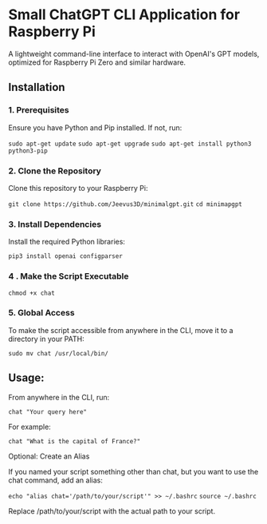 # Small ChatGPT CLI Application for Raspberry Pi

A lightweight command-line interface to interact with OpenAI's GPT models, optimized for Raspberry Pi Zero and similar hardware.

## Installation
### 1. Prerequisites

Ensure you have Python and Pip installed. If not, run:

`sudo apt-get update`
`sudo apt-get upgrade`
`sudo apt-get install python3 python3-pip`

### 2. Clone the Repository

Clone this repository to your Raspberry Pi:

  `git clone https://github.com/Jeevus3D/minimalgpt.git`
  `cd minimapgpt`

### 3. Install Dependencies

Install the required Python libraries:

  `pip3 install openai configparser`

### 4 . Make the Script Executable

  `chmod +x chat`

### 5. Global Access

To make the script accessible from anywhere in the CLI, move it to a directory in your PATH:

  `sudo mv chat /usr/local/bin/`

## Usage:

From anywhere in the CLI, run:

  `chat "Your query here"`

For example:

  `chat "What is the capital of France?"`

Optional: Create an Alias

If you named your script something other than chat, but you want to use the chat command, add an alias:

  `echo "alias chat='/path/to/your/script'" >> ~/.bashrc`
  `source ~/.bashrc`

Replace /path/to/your/script with the actual path to your script.
